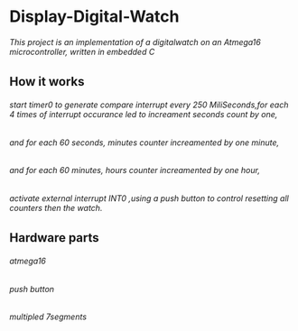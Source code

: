 # Display-Digital-Watch
###### This project is an implementation of a digitalwatch on an Atmega16 microcontroller, written in embedded C

## How it works
###### start timer0 to generate compare interrupt every 250 MiliSeconds,for each 4 times of interrupt occurance led to increament seconds count by one,
###### and for each 60 seconds, minutes counter increamented by one minute,
###### and for each 60 minutes, hours counter increamented by one hour,
###### activate external interrupt INT0 ,using a push button to control resetting all counters then the watch.

## Hardware parts
###### atmega16
###### push button
###### multipled 7segments

